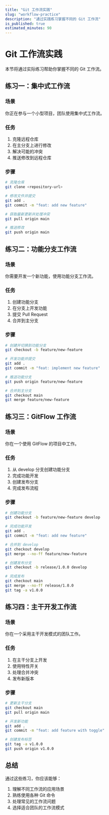 ```yaml
---
title: "Git 工作流实践"
slug: "workflow-practice"
description: "通过实践练习掌握不同的 Git 工作流"
is_published: true
estimated_minutes: 90
---
```


# Git 工作流实践

本节将通过实际练习帮助你掌握不同的 Git 工作流。

## 练习一：集中式工作流

### 场景
你正在参与一个小型项目，团队使用集中式工作流。

### 任务
1. 克隆远程仓库
2. 在主分支上进行修改
3. 解决可能的冲突
4. 推送修改到远程仓库

### 步骤
```bash
# 克隆仓库
git clone <repository-url>

# 修改文件并提交
git add .
git commit -m "feat: add new feature"

# 获取最新更新并处理冲突
git pull origin main

# 推送修改
git push origin main
```

## 练习二：功能分支工作流

### 场景
你需要开发一个新功能，使用功能分支工作流。

### 任务
1. 创建功能分支
2. 在分支上开发功能
3. 提交 Pull Request
4. 合并到主分支

### 步骤
```bash
# 创建并切换到功能分支
git checkout -b feature/new-feature

# 开发功能并提交
git add .
git commit -m "feat: implement new feature"

# 推送功能分支
git push origin feature/new-feature

# 合并到主分支
git checkout main
git merge feature/new-feature
```

## 练习三：GitFlow 工作流

### 场景
你在一个使用 GitFlow 的项目中工作。

### 任务
1. 从 develop 分支创建功能分支
2. 完成功能开发
3. 创建发布分支
4. 完成发布流程

### 步骤
```bash
# 创建功能分支
git checkout -b feature/new-feature develop

# 完成功能开发
git add .
git commit -m "feat: add new feature"

# 合并到 develop
git checkout develop
git merge --no-ff feature/new-feature

# 创建发布分支
git checkout -b release/1.0.0 develop

# 完成发布
git checkout main
git merge --no-ff release/1.0.0
git tag -a v1.0.0
```

## 练习四：主干开发工作流

### 场景
你在一个采用主干开发模式的团队工作。

### 任务
1. 在主干分支上开发
2. 使用特性开关
3. 处理合并冲突
4. 发布新版本

### 步骤
```bash
# 更新主干分支
git checkout main
git pull origin main

# 开发新功能
git add .
git commit -m "feat: add feature with toggle"

# 创建发布标签
git tag -a v1.0.0
git push origin v1.0.0
```

## 总结

通过这些练习，你应该能够：
1. 理解不同工作流的应用场景
2. 熟练使用各种 Git 命令
3. 处理常见的工作流问题
4. 选择适合团队的工作流模式